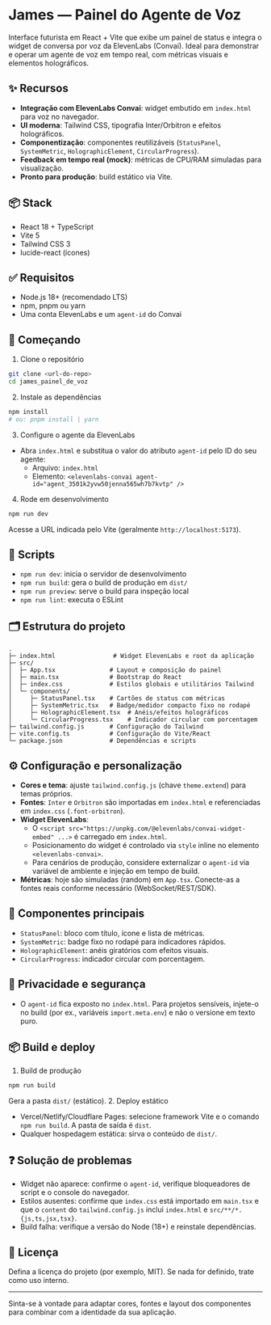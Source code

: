 # James — Painel do Agente de Voz

Interface futurista em React + Vite que exibe um painel de status e integra o widget de conversa por voz da ElevenLabs (Convai). Ideal para demonstrar e operar um agente de voz em tempo real, com métricas visuais e elementos holográficos.

## ✨ Recursos
- **Integração com ElevenLabs Convai**: widget embutido em `index.html` para voz no navegador.
- **UI moderna**: Tailwind CSS, tipografia Inter/Orbitron e efeitos holográficos.
- **Componentização**: componentes reutilizáveis (`StatusPanel`, `SystemMetric`, `HolographicElement`, `CircularProgress`).
- **Feedback em tempo real (mock)**: métricas de CPU/RAM simuladas para visualização.
- **Pronto para produção**: build estático via Vite.

## 📦 Stack
- React 18 + TypeScript
- Vite 5
- Tailwind CSS 3
- lucide-react (ícones)

## ✅ Requisitos
- Node.js 18+ (recomendado LTS)
- npm, pnpm ou yarn
- Uma conta ElevenLabs e um `agent-id` do Convai

## 🚀 Começando
1. Clone o repositório
```bash
git clone <url-do-repo>
cd james_painel_de_voz
```
2. Instale as dependências
```bash
npm install
# ou: pnpm install | yarn
```
3. Configure o agente da ElevenLabs
- Abra `index.html` e substitua o valor do atributo `agent-id` pelo ID do seu agente:
  - Arquivo: `index.html`
  - Elemento: `<elevenlabs-convai agent-id="agent_3501k2yvw50jenna565wh7b7kvtp" />`
4. Rode em desenvolvimento
```bash
npm run dev
```
Acesse a URL indicada pelo Vite (geralmente `http://localhost:5173`).

## 🧰 Scripts
- `npm run dev`: inicia o servidor de desenvolvimento
- `npm run build`: gera o build de produção em `dist/`
- `npm run preview`: serve o build para inspeção local
- `npm run lint`: executa o ESLint

## 🗂️ Estrutura do projeto
```
.
├─ index.html                # Widget ElevenLabs e root da aplicação
├─ src/
│  ├─ App.tsx               # Layout e composição do painel
│  ├─ main.tsx              # Bootstrap do React
│  ├─ index.css             # Estilos globais e utilitários Tailwind
│  └─ components/
│     ├─ StatusPanel.tsx    # Cartões de status com métricas
│     ├─ SystemMetric.tsx   # Badge/medidor compacto fixo no rodapé
│     ├─ HolographicElement.tsx  # Anéis/efeitos holográficos
│     └─ CircularProgress.tsx    # Indicador circular com porcentagem
├─ tailwind.config.js       # Configuração do Tailwind
├─ vite.config.ts           # Configuração do Vite/React
└─ package.json             # Dependências e scripts
```

## ⚙️ Configuração e personalização
- **Cores e tema**: ajuste `tailwind.config.js` (chave `theme.extend`) para temas próprios.
- **Fontes**: `Inter` e `Orbitron` são importadas em `index.html` e referenciadas em `index.css` (`.font-orbitron`).
- **Widget ElevenLabs**:
  - O `<script src="https://unpkg.com/@elevenlabs/convai-widget-embed" ...>` é carregado em `index.html`.
  - Posicionamento do widget é controlado via `style` inline no elemento `<elevenlabs-convai>`.
  - Para cenários de produção, considere externalizar o `agent-id` via variável de ambiente e injeção em tempo de build.
- **Métricas**: hoje são simuladas (random) em `App.tsx`. Conecte-as a fontes reais conforme necessário (WebSocket/REST/SDK).

## 🧩 Componentes principais
- `StatusPanel`: bloco com título, ícone e lista de métricas.
- `SystemMetric`: badge fixo no rodapé para indicadores rápidos.
- `HolographicElement`: anéis giratórios com efeitos visuais.
- `CircularProgress`: indicador circular com porcentagem.

## 🔐 Privacidade e segurança
- O `agent-id` fica exposto no `index.html`. Para projetos sensíveis, injete-o no build (por ex., variáveis `import.meta.env`) e não o versione em texto puro.

## 📦 Build e deploy
1. Build de produção
```bash
npm run build
```
Gera a pasta `dist/` (estático).
2. Deploy estático
- Vercel/Netlify/Cloudflare Pages: selecione framework Vite e o comando `npm run build`. A pasta de saída é `dist`.
- Qualquer hospedagem estática: sirva o conteúdo de `dist/`.

## ❓ Solução de problemas
- Widget não aparece: confirme o `agent-id`, verifique bloqueadores de script e o console do navegador.
- Estilos ausentes: confirme que `index.css` está importado em `main.tsx` e que o `content` do `tailwind.config.js` inclui `index.html` e `src/**/*.{js,ts,jsx,tsx}`.
- Build falha: verifique a versão do Node (18+) e reinstale dependências.

## 📄 Licença
Defina a licença do projeto (por exemplo, MIT). Se nada for definido, trate como uso interno.

---
Sinta-se à vontade para adaptar cores, fontes e layout dos componentes para combinar com a identidade da sua aplicação.
